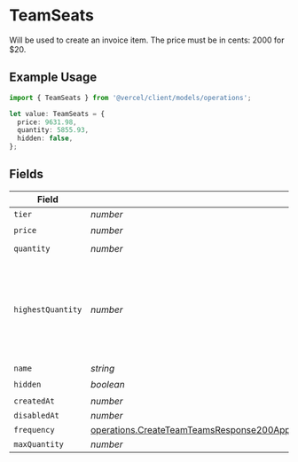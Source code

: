# TeamSeats

Will be used to create an invoice item. The price must be in cents: 2000 for $20.

## Example Usage

```typescript
import { TeamSeats } from '@vercel/client/models/operations';

let value: TeamSeats = {
  price: 9631.98,
  quantity: 5855.93,
  hidden: false,
};
```

## Fields

| Field             | Type                                                                                                                                                                                                                           | Required           | Description                                                                                           |
| ----------------- | ------------------------------------------------------------------------------------------------------------------------------------------------------------------------------------------------------------------------------ | ------------------ | ----------------------------------------------------------------------------------------------------- |
| `tier`            | _number_                                                                                                                                                                                                                       | :heavy_minus_sign: | N/A                                                                                                   |
| `price`           | _number_                                                                                                                                                                                                                       | :heavy_check_mark: | N/A                                                                                                   |
| `quantity`        | _number_                                                                                                                                                                                                                       | :heavy_check_mark: | N/A                                                                                                   |
| `highestQuantity` | _number_                                                                                                                                                                                                                       | :heavy_minus_sign: | The highest quantity in the current period. Used to render the correct enable/disable UI for add-ons. |
| `name`            | _string_                                                                                                                                                                                                                       | :heavy_minus_sign: | N/A                                                                                                   |
| `hidden`          | _boolean_                                                                                                                                                                                                                      | :heavy_check_mark: | N/A                                                                                                   |
| `createdAt`       | _number_                                                                                                                                                                                                                       | :heavy_minus_sign: | N/A                                                                                                   |
| `disabledAt`      | _number_                                                                                                                                                                                                                       | :heavy_minus_sign: | N/A                                                                                                   |
| `frequency`       | [operations.CreateTeamTeamsResponse200ApplicationJSONResponseBodyBillingInvoiceItemsTeamSeatsFrequency](../../models/operations/createteamteamsresponse200applicationjsonresponsebodybillinginvoiceitemsteamseatsfrequency.md) | :heavy_minus_sign: | N/A                                                                                                   |
| `maxQuantity`     | _number_                                                                                                                                                                                                                       | :heavy_minus_sign: | N/A                                                                                                   |
